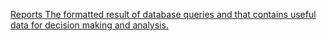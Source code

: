 [Reports The formatted result of database queries and that contains useful data for decision making and analysis.](#)